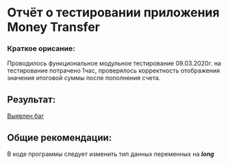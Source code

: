 # Отчёт о тестировании приложения Money Transfer
### **Краткое орисание:**
Проводилось функциональное модульное тестирование 09.03.2020г. на тестирование потрачено 1час, проверялось корректность отображения значения итоговой суммы после пополнения счета.
## Результат:
[Выявлен баг](https://github.com/mind-controled/Java-HW-Money-Transfer/issues/1)
## Общие рекомендации:
В коде программы следует изменить тип данных переменных на ***long*** 